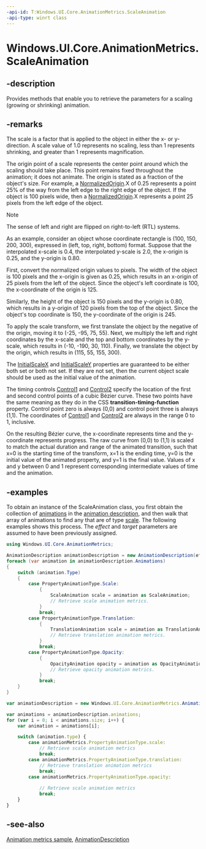 ```yaml
---
-api-id: T:Windows.UI.Core.AnimationMetrics.ScaleAnimation
-api-type: winrt class
---
```


<!-- Class syntax.
public class ScaleAnimation : Windows.UI.Core.AnimationMetrics.IPropertyAnimation, Windows.UI.Core.AnimationMetrics.IScaleAnimation
-->

# Windows.UI.Core.AnimationMetrics.ScaleAnimation

## -description
Provides methods that enable you to retrieve the parameters for a scaling (growing or shrinking) animation.

## -remarks
The scale is a factor that is applied to the object in either the x- or y- direction. A scale value of 1.0 represents no scaling, less than 1 represents shrinking, and greater than 1 represents magnification.

The origin point of a scale represents the center point around which the scaling should take place. This point remains fixed throughout the animation; it does not animate. The origin is stated as a fraction of the object's size. For example, a [NormalizedOrigin](scaleanimation_normalizedorigin.md).X of 0.25 represents a point 25% of the way from the left edge to the right edge of the object. If the object is 100 pixels wide, then a [NormalizedOrigin](scaleanimation_normalizedorigin.md).X represents a point 25 pixels from the left edge of the object.



> [!NOTE]
> The sense of left and right are flipped on right-to-left (RTL) systems.

As an example, consider an object whose coordinate rectangle is (100, 150, 200, 300), expressed in (left, top, right, bottom) format. Suppose that the interpolated x-scale is 0.4, the interpolated y-scale is 2.0, the x-origin is 0.25, and the y-origin is 0.80.

First, convert the normalized origin values to pixels. The width of the object is 100 pixels and the x-origin is given as 0.25, which results in an x-origin of 25 pixels from the left of the object. Since the object's left coordinate is 100, the x-coordinate of the origin is 125.

Similarly, the height of the object is 150 pixels and the y-origin is 0.80, which results in a y-origin of 120 pixels from the top of the object. Since the object's top coordinate is 150, the y-coordinate of the origin is 245.

To apply the scale transform, we first translate the object by the negative of the origin, moving it to (-25, -95, 75, 55). Next, we multiply the left and right coordinates by the x-scale and the top and bottom coordinates by the y-scale, which results in (-10, -190, 30, 110). Finally, we translate the object by the origin, which results in (115, 55, 155, 300).

The [InitialScaleX](scaleanimation_initialscalex.md) and [InitialScaleY](scaleanimation_initialscaley.md) properties are guaranteed to be either both set or both not set. If they are not set, then the current object scale should be used as the initial value of the animation.

The timing controls [Control1](scaleanimation_control1.md) and [Control2](scaleanimation_control2.md) specify the location of the first and second control points of a cubic Bézier curve. These two points have the same meaning as they do in the CSS **transition-timing-function** property. Control point zero is always (0,0) and control point three is always (1,1). The coordinates of [Control1](scaleanimation_control1.md) and [Control2](scaleanimation_control2.md) are always in the range 0 to 1, inclusive.

On the resulting Bézier curve, the x-coordinate represents time and the y-coordinate represents progress. The raw curve from (0,0) to (1,1) is scaled to match the actual duration and range of the animated transition, such that x=0 is the starting time of the transform, x=1 is the ending time, y=0 is the initial value of the animated property, and y=1 is the final value. Values of x and y between 0 and 1 represent corresponding intermediate values of time and the animation.

## -examples
To obtain an instance of the ScaleAnimation class, you first obtain the collection of [animations](animationdescription_animations.md) in the [animation description](animationdescription.md), and then walk that array of animations to find any that are of type [scale](propertyanimationtype.md). The following examples shows this process. The *effect* and *target* parameters are assumed to have been previously assigned.

```csharp
using Windows.UI.Core.AnimationMetrics;

AnimationDescription animationDescription = new AnimationDescription(effect, target);
foreach (var animation in animationDescription.Animations)
{
    switch (animation.Type)
    {
        case PropertyAnimationType.Scale:
            {
                ScaleAnimation scale = animation as ScaleAnimation;
                // Retrieve scale animation metrics.
            }
            break;
        case PropertyAnimationType.Translation:
            {
                TranslationAnimation scale = animation as TranslationAnimation;
                // Retrieve translation animation metrics.
            }
            break;
        case PropertyAnimationType.Opacity:
            {
                OpacityAnimation opacity = animation as OpacityAnimation;
                // Retrieve opacity animation metrics.
            }
            break;
    }
}
```

```javascript
var animationDescription = new Windows.UI.Core.AnimationMetrics.AnimationDescription(effect, target);

var animations = animationDescription.animations;
for (var i = 0; i < animations.size; i++) {
    var animation = animations[i];

    switch (animation.type) {
        case animationMetrics.PropertyAnimationType.scale:
            // Retrieve scale animation metrics
            break;
        case animationMetrics.PropertyAnimationType.translation:
            // Retrieve translation animation metrics
            break;
        case animationMetrics.PropertyAnimationType.opacity:
            
            // Retrieve scale animation metrics
            break;
    }
}
```

## -see-also
[Animation metrics sample](https://github.com/microsoft/Windows-universal-samples/tree/master/Samples/AnimationMetrics), [AnimationDescription](animationdescription.md)
